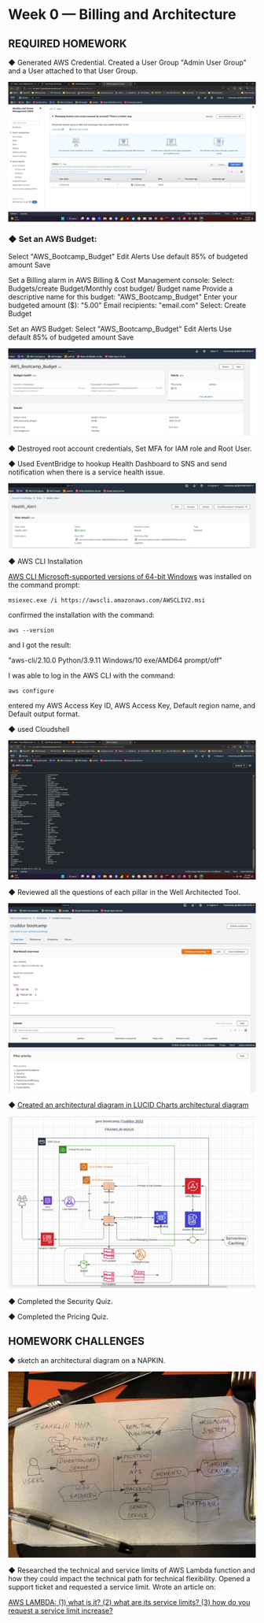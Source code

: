  # Week 0 — Billing and Architecture
    
 ## REQUIRED HOMEWORK

◆ Generated AWS Credential. Created a User Group "Admin User Group" and a User attached to that User Group. 

![Created a User](assets/Screenshot%20(184).png)


### ◆ Set an AWS Budget:
Select "AWS_Bootcamp_Budget"
Edit Alerts
Use default 85% of budgeted amount
Save

Set a Billing alarm in AWS Billing & Cost Management console:
Select: Budgets/create Budget/Monthly cost budget/
Budget name
Provide a descriptive name for this budget:
"AWS_Bootcamp_Budget"
 Enter your budgeted amount ($):
"5.00"
Email recipients:
"email.com"
Select: Create Budget

Set an AWS Budget:
Select "AWS_Bootcamp_Budget"
Edit Alerts
Use default 85% of budgeted amount
Save

![Budget for aws bootcamp](assets/budget%20pic.jpeg)
 
 
 
 
◆ Destroyed root account credentials, Set MFA for IAM role and Root User. 




◆ Used EventBridge to hookup Health Dashboard to SNS and send notification when there is a service health issue.

![eventbridge healt alert](assets/eventbridge%20health.jpeg)





◆ AWS CLI Installation

[AWS CLI Microsoft-supported versions of 64-bit Windows](https://docs.aws.amazon.com/cli/latest/userguide/getting-started-install.html)
was installed on the command prompt: 

```
msiexec.exe /i https://awscli.amazonaws.com/AWSCLIV2.msi
```
confirmed the installation with the command:
```
aws --version
```
and I got the result:

"aws-cli/2.10.0 Python/3.9.11 Windows/10 exe/AMD64 prompt/off"

I was able to log in the AWS CLI with the command:

```
aws configure
```

entered my AWS Access Key ID, AWS Access Key, Default region name, and Default output format.





◆ used Cloudshell

![Cloudshell](assets/Screenshot%20(185).png)



◆ Reviewed all the questions of each pillar in the Well Architected Tool.

![well architected tool questions](assets/well%20architected%20framework.jpeg)





◆ [Created an architectural diagram in LUCID Charts architectural diagram](https://lucid.app/lucidchart/4698c1f4-05d6-409e-8b75-674aa7893ede/edit?viewport_loc=-211%2C77%2C2739%2C1302%2C0_0&invitationId=inv_d6fc401f-cc02-4f23-8e54-233310f9f66c)

![Lucid Chart Architectural Diagram](assets/AWS%20bootcamp%20diagram.png)





◆ Completed the Security Quiz.



◆ Completed the Pricing Quiz.




## HOMEWORK CHALLENGES

◆ sketch an architectural diagram on a NAPKIN. 

![Architectural sketch on a napkin](assets/napkin.jpg)





◆ Researched the technical and service limits of AWS Lambda function and how they could impact the technical path for technical flexibility. 
Opened a support ticket and requested a service limit.
Wrote an article on:

[AWS LAMBDA: (1) what is it? (2) what are its service limits? (3) how do you request a service limit increase?](https://www.awsinformation.com/2023/02/15/aws-lambda-1-what-is-it-2-what-is-its-service-limits-3-how-do-you-request-a-service-limit-increase/)

